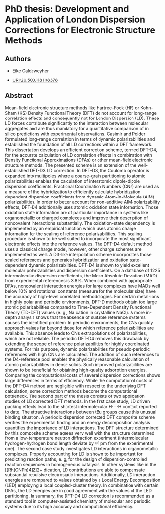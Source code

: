 # PhD thesis: Development and Application of London Dispersion Corrections for Electronic Structure Methods

## Authors

- Eike Caldeweyher

- [URI:20.500.11811/8378](http://hdl.handle.net/20.500.11811/8378)

## Abstract

Mean-field electronic structure methods like Hartree–Fock (HF) or Kohn–Sham (KS) Density Functional Theory (DFT) do not account for long-range correlation effects and consequently not for London Dispersion (LD).
These LD forces contribute significantly to the interaction between molecular aggregates and are thus mandatory for a quantitative comparison of in silico predictions with experimental observations.
Casimir and Polder formulated long-range correlation in terms of dynamic polarizabilities and established the foundation of all LD corrections within a DFT framework.
This dissertation develops an efficient correction scheme, termed DFT-D4, for the accurate calculation of LD correlation effects in combination with Density Functional Approximations (DFAs) or other mean-field electronic structure methods.
The presented scheme is an extension of the well-established DFT-D3 LD correction.
In DFT-D3, the Coulomb operator is expanded into multipoles where a coarse-grain partitioning to atomic polarizabilities enables the calculation of interatomic dipole-dipole dispersion coefficients.
Fractional Coordination Numbers (CNs) are used as a measure of the hybridization to efficiently calculate hybridization dependent dispersion coefficients from dynamic Atom-in-Molecule (AIM) polarizabilities.
In order to better account for non-additive AIM-polarizability effects, DFT-D4 additionally uses atomic oxidation state information.
Those oxidation state information are of particular importance in systems like organometallic or charged complexes and improve their description of noncovalent interactions substantially.
The oxidation-state dependency is implemented by an empirical function which uses atomic charge information for the scaling of reference polarizabilities.
This scaling procedure is shown to be well suited to incorporate the most significant electronic effects into the reference values.
The DFT-D4 default method uses a classical charge model, however, other charge schemes are implemented as well.
A D3-like interpolation scheme incorporates those scaled references and generates hybridization and oxidation state-dependent dynamic polarizabilities.
DFT-D4 is shown to yield excellent molecular polarizabilities and dispersion coefficients.
On a database of 1225 intermolecular dispersion coefficients, the Mean Absolute Deviation (MAD) from experimental references is 3.8%.
When combined with appropriate DFAs, noncovalent interaction energies for large complexes have MADs well below 10% and rotational constants (measure for the molecular size) have the accuracy of high-level correlated methodologies.
For certain metal-ions in highly polar and periodic environments, DFT-D methods obtain too large atomic polarizabilities compared to Time-Dependent Density Functional Theory (TD-DFT) values (e. g., Na cation in crystalline NaCl).
A more in-depth analysis shows that the absence of suitable reference systems causes the identified problem.
In periodic environments, the CNs quickly approach values far beyond those for which reference polarizabilities are available.
This absence leads to CNs extrapolations of polarizabilities, which are not reliable. The periodic DFT-D4 removes this drawback by extending the scope of reference polarizabilities for highly coordinated systems.
For this purpose, dynamic polarizabilities for pseudo-periodic references with high CNs are calculated.
The addition of such references to the D4-reference pool enables the physically reasonable calculation of atomic polarizabilities in dense solids.
Such improved polarizabilities are shown to be beneficial for obtaining high-quality adsorption energies.
Comparing the computational costs of several dispersion corrections shows large differences in terms of efficiency.
While the computational costs of the DFT-D4 method are negligible with respect to the underlying DFT calculation, some correction methods become the computational bottleneck.
The second part of the thesis consists of two application studies of LD corrected DFT methods.
In the first case study, LD driven packing effects lead to the shortest intermolecular H· · ·H contact reported to date.
The attractive interactions between tBu groups cause this unusual binding situation.
A periodic dispersion corrected DFT composite scheme verifies the experimental finding and an energy decomposition analysis quantifies the importance of LD interactions.
The DFT structure determined by this composite scheme agrees very well with the structure determined from a low-temperature neutron diffraction experiment (intermolecular hydrogen-hydrogen bond length deviate by ≈1 pm from the experimental one).
The second case study investigates LD interactions in organometallic complexes.
Properly accounting for LD is shown to be important for predicting reaction paths, e. g, for the design of dispersion-controlled reaction sequences in homogeneous catalysis.
In other systems like in the [[Rh(CNPh)4]2]2+ dication, LD contributions are able to compensate substantial repulsive electrostatic interactions.
Additionally, LD interaction energies are compared to values obtained by a Local Energy Decomposition (LED) employing a local coupled-cluster theory.
In combination with certain DFAs, the LD energies are in good agreement with the values of the LED partitioning.
In summary, the DFT-D4 LD correction is recommended as a standard tool in computer-assisted chemistry of molecular and periodic systems due to its high accuracy and computational efficiency.
